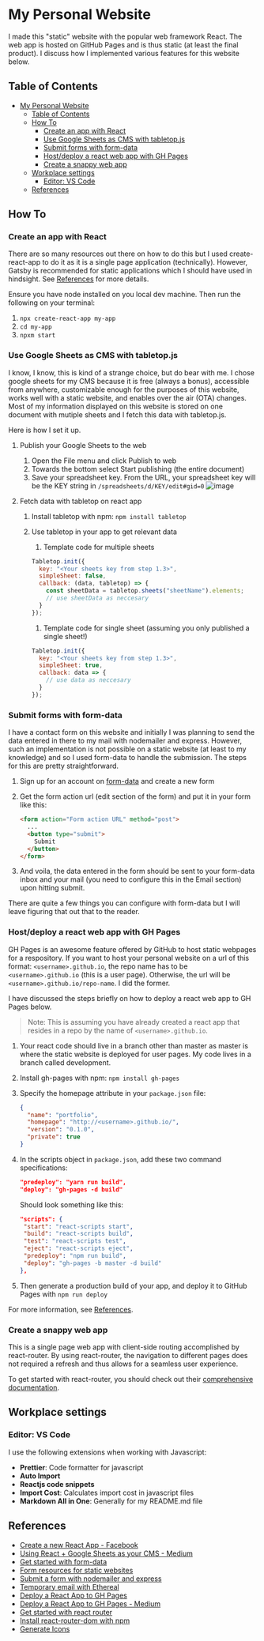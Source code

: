 # My Personal Website

I made this "static" website with the popular web framework React. The web app is hosted on GitHub Pages and is thus static (at least the final product). I discuss how I implemented various features for this website below.

## Table of Contents

- [My Personal Website](#my-personal-website)
  - [Table of Contents](#table-of-contents)
  - [How To](#how-to)
    - [Create an app with React](#create-an-app-with-react)
    - [Use Google Sheets as CMS with tabletop.js](#use-google-sheets-as-cms-with-tabletopjs)
    - [Submit forms with form-data](#submit-forms-with-form-data)
    - [Host/deploy a react web app with GH Pages](#hostdeploy-a-react-web-app-with-gh-pages)
    - [Create a snappy web app](#create-a-snappy-web-app)
  - [Workplace settings](#workplace-settings)
    - [Editor: VS Code](#editor-vs-code)
  - [References](#references)

## How To

### Create an app with React

There are so many resources out there on how to do this but I used create-react-app to do it as it is a single page application (technically). However, Gatsby is recommended for static applications which I should have used in hindsight. See [References](#references) for more details.

Ensure you have node installed on you local dev machine. Then run the following on your terminal:

1. `npx create-react-app my-app`
2. `cd my-app`
3. `npxm start`

### Use Google Sheets as CMS with tabletop.js

I know, I know, this is kind of a strange choice, but do bear with me. I chose google sheets for my CMS because it is free (always a bonus), accessible from anywhere, customizable enough for the purposes of this website, works well with a static website, and enables over the air (OTA) changes. Most of my information displayed on this website is stored on one document with mutiple sheets and I fetch this data with tabletop.js.

Here is how I set it up.

1. Publish your Google Sheets to the web
   1. Open the File menu and click Publish to web
   2. Towards the bottom select Start publishing (the entire document)
   3. Save your spreadsheet key. From the URL, your spreadsheet key will be the KEY string in `/spreadsheets/d/KEY/edit#gid=0`
      ![image](https://miro.medium.com/max/2694/1*uTBIqOEH8f5JeQHTYHyBKg.png)
2. Fetch data with tabletop on react app

   1. Install tabletop with npm: `npm install tabletop`
   2. Use tabletop in your app to get relevant data

      1. Template code for multiple sheets

      ```js
      Tabletop.init({
        key: "<Your sheets key from step 1.3>",
        simpleSheet: false,
        callback: (data, tabletop) => {
          const sheetData = tabletop.sheets("sheetName").elements;
          // use sheetData as neccesary
        }
      });
      ```

      1. Template code for single sheet (assuming you only published a single sheet!)

      ```js
      Tabletop.init({
        key: "<Your sheets key from step 1.3>",
        simpleSheet: true,
        callback: data => {
          // use data as neccesary
        }
      });
      ```

### Submit forms with form-data

I have a contact form on this website and initially I was planning to send the data entered in there to my mail with nodemailer and express. However, such an implementation is not possible on a static website (at least to my knowledge) and so I used form-data to handle the submission. The steps for this are pretty straightforward.

1. Sign up for an account on [form-data](https://www.form-data.com/) and create a new form
2. Get the form action url (edit section of the form) and put it in your form like this:

   ```html
   <form action="Form action URL" method="post">
     ...
     <button type="submit">
       Submit
     </button>
   </form>
   ```

3. And voila, the data entered in the form should be sent to your form-data inbox and your mail (you need to configure this in the Email section) upon hitting submit.

There are quite a few things you can configure with form-data but I will leave figuring that out that to the reader.

### Host/deploy a react web app with GH Pages

GH Pages is an awesome feature offered by GitHub to host static webpages for a respository. If you want to host your personal website on a url of this format: `<username>.github.io`, the repo name has to be `<username>.github.io` (this is a user page). Otherwise, the url will be `<username>.github.io/repo-name`. I did the former.

I have discussed the steps briefly on how to deploy a react web app to GH Pages below.

> Note: This is assuming you have already created a react app that resides in a repo by the name of `<username>.github.io`.

1. Your react code should live in a branch other than master as master is where the static website is deployed for user pages. My code lives in a branch called development.
2. Install gh-pages with npm: `npm install gh-pages`
3. Specify the homepage attribute in your `package.json` file:

   ```json
   {
     "name": "portfolio",
     "homepage": "http://<username>.github.io/",
     "version": "0.1.0",
     "private": true
   }
   ```

4. In the scripts object in `package.json`, add these two command specifications:

   ```json
   "predeploy": "yarn run build",
   "deploy": "gh-pages -d build"
   ```

   Should look something like this:

   ```json
   "scripts": {
    "start": "react-scripts start",
    "build": "react-scripts build",
    "test": "react-scripts test",
    "eject": "react-scripts eject",
    "predeploy": "npm run build",
    "deploy": "gh-pages -b master -d build"
   },
   ```

5. Then generate a production build of your app, and deploy it to GitHub Pages with `npm run deploy`

For more information, see [References](#references).

### Create a snappy web app

This is a single page web app with client-side routing accomplished by react-router. By using react-router, the navigation to different pages does not required a refresh and thus allows for a seamless user experience.

To get started with react-router, you should check out their [comprehensive documentation](https://reacttraining.com/react-router/web/guides/quick-start).

## Workplace settings

### Editor: VS Code

I use the following extensions when working with Javascript:

- **Prettier**: Code formatter for javascript
- **Auto Import**
- **Reactjs code snippets**
- **Import Cost**: Calculates import cost in javascript files
- **Markdown All in One**: Generally for my README.md file

## References

- [Create a new React App - Facebook](https://reactjs.org/docs/create-a-new-react-app.html)
- [Using React + Google Sheets as your CMS - Medium](https://medium.com/@ryan.mcnierney/using-react-google-sheets-as-your-cms-294c02561d59)
- [Get started with form-data](https://www.form-data.com/?form=86cf0c10-a4a4-4dff-8bf2-c6518c1d9cfe)
- [Form resources for static websites](https://gridsome.org/docs/guide-forms/)
- [Submit a form with nodemailer and express](https://www.youtube.com/watch?v=EPnBO8HgyRU)
- [Temporary email with Ethereal](https://ethereal.email/create)
- [Deploy a React App to GH Pages](https://github.com/gitname/react-gh-pages)
- [Deploy a React App to GH Pages - Medium](https://medium.com/the-andela-way/how-to-deploy-your-react-application-to-github-pages-in-less-than-5-minutes-8c5f665a2d2a)
- [Get started with react router](https://reacttraining.com/react-router/web/example/basic)
- [Install react-router-dom with npm](https://www.npmjs.com/package/react-router-dom)
- [Generate Icons](https://favicon.io/favicon-generator/)
